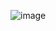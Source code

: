 
![image](https://user-images.githubusercontent.com/61606603/139605550-b40eec04-3766-4cf2-a827-1b9ad876019a.png)
